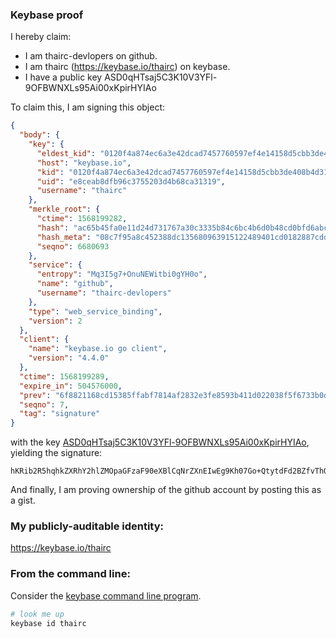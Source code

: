 ### Keybase proof

I hereby claim:

  * I am thairc-devlopers on github.
  * I am thairc (https://keybase.io/thairc) on keybase.
  * I have a public key ASD0qHTsaj5C3K10V3YFl-9OFBWNXLs95Ai00xKpirHYIAo

To claim this, I am signing this object:

```json
{
  "body": {
    "key": {
      "eldest_kid": "0120f4a874ec6a3e42dcad7457760597ef4e14158d5cbb3de408b4d312a98ab1d8200a",
      "host": "keybase.io",
      "kid": "0120f4a874ec6a3e42dcad7457760597ef4e14158d5cbb3de408b4d312a98ab1d8200a",
      "uid": "e8ceab8dfb96c3755203d4b68ca31319",
      "username": "thairc"
    },
    "merkle_root": {
      "ctime": 1568199282,
      "hash": "ac65b45fa0e11d24d731767a30c3335b84c6bc4b6d0b48cd0bfd6abc39a34fd50b7e8ce165a89b91bb61faf3308edf119c3df7e2803dca675126690bbbfcded8",
      "hash_meta": "08c7f95a8c452388dc135680963915122489401cd0182887cdd8a5e9c1b12d05",
      "seqno": 6680693
    },
    "service": {
      "entropy": "Mq3I5g7+OnuNEWitbi0gYH0o",
      "name": "github",
      "username": "thairc-devlopers"
    },
    "type": "web_service_binding",
    "version": 2
  },
  "client": {
    "name": "keybase.io go client",
    "version": "4.4.0"
  },
  "ctime": 1568199289,
  "expire_in": 504576000,
  "prev": "6f8821168cd15385ffabf7814af2832e3fe8593b411d022038f5f6733b0db7b6",
  "seqno": 7,
  "tag": "signature"
}
```

with the key [ASD0qHTsaj5C3K10V3YFl-9OFBWNXLs95Ai00xKpirHYIAo](https://keybase.io/thairc), yielding the signature:

```
hKRib2R5hqhkZXRhY2hlZMOpaGFzaF90eXBlCqNrZXnEIwEg9Kh07Go+QtytdFd2BZfvThQVjVy7PeQItNMSqYqx2CAKp3BheWxvYWTESpcCB8Qgb4ghFozRU4X/q/eBSvKDLj/oWTtBHQIgOPX2czsNt7bEIMsFy/MeQq+G8h8bWc1CzbYxYbDjTS8bkLRPqWidWmzLAgHCo3NpZ8RAdNp1JjIofhLcMKONWU26uQh3s+1GDSqqj6TfsEO88Q0p6YzlCTlnbmXBKL5Mk+G5p+FgXSO0/UQpWRdHYRz/AahzaWdfdHlwZSCkaGFzaIKkdHlwZQildmFsdWXEIEjNGEzlH3rjzbqQdCuaPfh2YB+YX7F4Vls/Oyw4ojSio3RhZ80CAqd2ZXJzaW9uAQ==

```

And finally, I am proving ownership of the github account by posting this as a gist.

### My publicly-auditable identity:

https://keybase.io/thairc

### From the command line:

Consider the [keybase command line program](https://keybase.io/download).

```bash
# look me up
keybase id thairc
```
